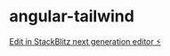 # angular-tailwind

[Edit in StackBlitz next generation editor ⚡️](https://stackblitz.com/~/github.com/varshinisramesh/angular-tailwind)